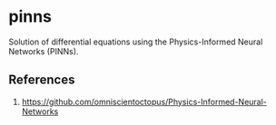 # pinns

Solution of differential equations using the Physics-Informed Neural Networks (PINNs).

## References

1. https://github.com/omniscientoctopus/Physics-Informed-Neural-Networks
